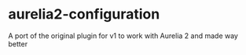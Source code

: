 # aurelia2-configuration
A port of the original plugin for v1 to work with Aurelia 2 and made way better
